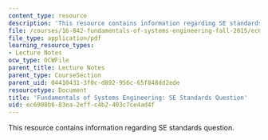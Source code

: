 ```yaml
---
content_type: resource
description: 'This resource contains information regarding SE standards question. '
file: /courses/16-842-fundamentals-of-systems-engineering-fall-2015/ec6908b683ea2effc4b2403c7ce4ad4f_MIT16_842F15_StandardsQ.pdf
file_type: application/pdf
learning_resource_types:
- Lecture Notes
ocw_type: OCWFile
parent_title: Lecture Notes
parent_type: CourseSection
parent_uid: 04410431-3f0c-d892-956c-65f848dd2ede
resourcetype: Document
title: 'Fundamentals of Systems Engineering: SE Standards Question'
uid: ec6908b6-83ea-2eff-c4b2-403c7ce4ad4f
---
```

This resource contains information regarding SE standards question. 

